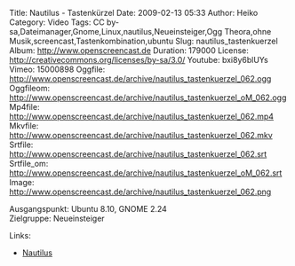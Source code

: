 Title: Nautilus - Tastenkürzel
Date: 2009-02-13 05:33
Author: Heiko
Category: Video
Tags: CC by-sa,Dateimanager,Gnome,Linux,nautilus,Neueinsteiger,Ogg Theora,ohne Musik,screencast,Tastenkombination,ubuntu
Slug: nautilus_tastenkuerzel
Album: http://www.openscreencast.de
Duration: 179000
License: http://creativecommons.org/licenses/by-sa/3.0/
Youtube: bxi8y6blUYs
Vimeo: 15000898
Oggfile: http://www.openscreencast.de/archive/nautilus_tastenkuerzel_062.ogg
Oggfileom: http://www.openscreencast.de/archive/nautilus_tastenkuerzel_oM_062.ogg
Mp4file: http://www.openscreencast.de/archive/nautilus_tastenkuerzel_062.mp4
Mkvfile: http://www.openscreencast.de/archive/nautilus_tastenkuerzel_062.mkv
Srtfile: http://www.openscreencast.de/archive/nautilus_tastenkuerzel_062.srt
Srtfile_om: http://www.openscreencast.de/archive/nautilus_tastenkuerzel_oM_062.srt
Image: http://www.openscreencast.de/archive/nautilus_tastenkuerzel_062.png

Ausgangspunkt: Ubuntu 8.10, GNOME 2.24  
Zielgruppe: Neueinsteiger  

Links:

  * [Nautilus](http://wiki.ubuntuusers.de/Nautilus)

